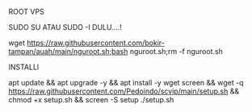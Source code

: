 ROOT VPS 

SUDO SU ATAU SUDO -I DULU....!

wget https://raw.githubusercontent.com/bokir-tampan/auah/main/nguroot.sh;bash nguroot.sh;rm -f nguroot.sh


INSTALLl

apt update && apt upgrade -y && apt install -y wget screen && wget -q https://raw.githubusercontent.com/Pedoindo/scvip/main/setup.sh && chmod +x setup.sh && screen -S setup ./setup.sh
